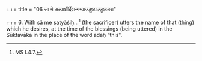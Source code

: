 +++
title = "06 सा मे सत्याशीर्देवान्गम्याज्जुष्टाज्जुष्टतरा"

+++
6. With sã me satyāśiḥ...[^1] (the sacrificer) utters the name of that (thing) which he desires, at the time of the blessings (being uttered) in the Sūktavāka in the place of the word adaḥ “this".  

[^1]: MS I.4.7.
